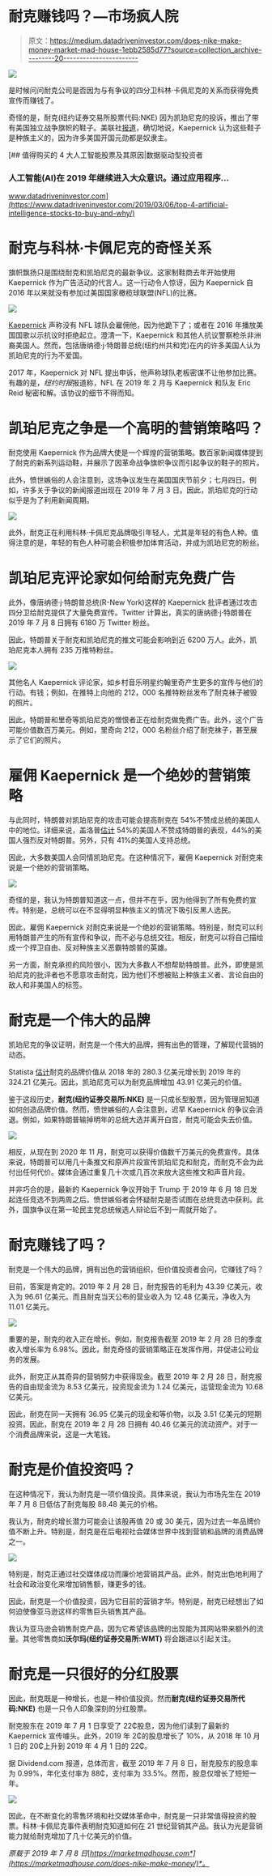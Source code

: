 # 耐克赚钱吗？—市场疯人院

> 原文：<https://medium.datadriveninvestor.com/does-nike-make-money-market-mad-house-1ebb2585d77?source=collection_archive---------20----------------------->

[![](img/b92e10f15e094b147e282809ffeac3da.png)](http://www.track.datadriveninvestor.com/1B9E)

是时候问问耐克公司是否因为与有争议的四分卫科林·卡佩尼克的关系而获得免费宣传而赚钱了。

奇怪的是，耐克(纽约证券交易所股票代码:NKE) 因为凯珀尼克的投诉，推出了带有美国独立战争旗帜的鞋子。美联社[报道](https://www.pbs.org/newshour/nation/why-nike-pulled-betsy-ross-flag-shoes-after-kaepernick-criticism)，确切地说，Kaepernick 认为这些鞋子是种族主义的，因为许多美国开国元勋都是奴隶主。

[](https://www.datadriveninvestor.com/2019/03/06/top-4-artificial-intelligence-stocks-to-buy-and-why/) [## 值得购买的 4 大人工智能股票及其原因|数据驱动型投资者

### 人工智能(AI)在 2019 年继续进入大众意识。通过应用程序…

www.datadriveninvestor.com](https://www.datadriveninvestor.com/2019/03/06/top-4-artificial-intelligence-stocks-to-buy-and-why/) 

# 耐克与科林·卡佩尼克的奇怪关系

旗帜飘扬只是围绕耐克和凯珀尼克的最新争议。这家制鞋商去年开始使用 Kaepernick 作为广告活动的代言人。这一行动令人惊讶，因为 Kaepernick 自 2016 年以来就没有参加过美国国家橄榄球联盟(NFL)的比赛。

![](img/4ce2d059dc9fdbfbf4dc6ae2068f2ecf.png)

[Kaepernick](https://www.nytimes.com/2019/02/15/sports/nfl-colin-kaepernick-protests-timeline.html) 声称没有 NFL 球队会雇佣他，因为他跪下了；或者在 2016 年播放美国国歌以示抗议时拒绝起立。澄清一下，Kaepernick 和其他人抗议警察枪杀非洲裔美国人。然而，包括唐纳德·j·特朗普总统(纽约州共和党)在内的许多美国人认为凯珀尼克的行为不爱国。

2017 年，Kaepernick 对 NFL 提出申诉，他声称球队老板密谋不让他参加比赛。有趣的是，*纽约时报*报道称，NFL 在 2019 年 2 月与 Kaepernick 和队友 Eric Reid 秘密和解。该协议的细节不得而知。

# 凯珀尼克之争是一个高明的营销策略吗？

耐克使用 Kaepernick 作为品牌大使是一个辉煌的营销策略。数百家新闻媒体提到了耐克的新系列运动鞋，并展示了因革命战争旗帜争议而引起争议的鞋子的照片。

此外，愤世嫉俗的人会注意到，这场争议发生在美国国庆节前夕；七月四日。例如，许多关于争议的新闻报道出现在 2019 年 7 月 3 日。因此，凯珀尼克的行动似乎是为了利用新闻周期。

![](img/8bf72666dafea239dd9167bb8bf86c2a.png)

此外，耐克正在利用科林·卡佩尼克品牌吸引年轻人，尤其是年轻的有色人种。值得注意的是，年轻的有色人种可能会积极参加体育活动，并成为凯珀尼克的粉丝。

# 凯珀尼克评论家如何给耐克免费广告

此外，像唐纳德·j·特朗普总统(R-New York)这样的 Kaepernick 批评者通过攻击四分卫给耐克提供了大量免费宣传。Twitter 计算出，真实的唐纳德·j·特朗普在 2019 年 7 月 8 日拥有 6180 万 Twitter 粉丝。

因此，特朗普关于耐克和凯珀尼克的推文可能会影响到近 6200 万人。此外，凯珀尼克本人拥有 235 万推特粉丝。

![](img/50ac387e357cea5fc9eb57e2c92b32c2.png)

其他名人 Kaepernick 评论家，如乡村音乐明星约翰里奇产生更多的宣传与他们的行动。有钱；例如，在推特上向他的 212，000 名推特粉丝发布了耐克袜子被毁的照片。

因此，特朗普和里奇等凯珀尼克的憎恨者正在给耐克做免费广告。此外，这个广告可能价值数百万美元。例如，里奇向 212，000 名粉丝介绍了耐克袜子，甚至展示了它们的照片。

# 雇佣 Kaepernick 是一个绝妙的营销策略

与此同时，特朗普对凯珀尼克的攻击可能会提高耐克在 54%不赞成总统的美国人中的地位。详细来说，盖洛普[估计](https://news.gallup.com/poll/259871/trump-approval-remains-low-40s.aspx) 54%的美国人不赞成特朗普的表现，44%的美国人强烈反对特朗普。另外，只有 41%的美国人支持总统。

因此，大多数美国人会同情凯珀尼克。在这种情况下，雇佣 Kaepernick 对耐克来说是一个绝妙的营销策略。

![](img/248e6535d7a7bcd0549650fca53e0528.png)

奇怪的是，我认为特朗普知道这一点，但并不在乎，因为他得到了所有免费的宣传。特别是，总统可以在不显得明显种族主义的情况下吸引反黑人选民。

因此，雇佣 Kaepernick 对耐克来说是一个绝妙的营销策略。特别是，耐克可以利用特朗普产生的所有宣传和争议，而不必与总统交往。相反，耐克可以将自己描绘成一个捍卫自由、反对种族主义恶霸特朗普的英雄。

另一方面，耐克承担的风险很小，因为大多数人不想帮助特朗普。此外，即使是凯珀尼克的批评者也不愿意攻击耐克，因为他们不想被贴上种族主义者、言论自由的敌人和非美国人的标签。

# 耐克是一个伟大的品牌

凯珀尼克的争议证明，耐克是一个伟大的品牌，拥有出色的管理，了解现代营销的动态。

Statista [估计](https://www.statista.com/statistics/632210/nike-brand-value/)耐克的品牌价值从 2018 年的 280.3 亿美元增长到 2019 年的 324.21 亿美元。因此，凯珀尼克可以为耐克品牌增加 43.91 亿美元的价值。

鉴于这段历史，**耐克(纽约证券交易所:NKE)** 是一只成长型股票，因为管理层知道如何创造品牌价值。然而，愤世嫉俗的人会注意到，迟早 Kaepernick 的争议会消退。例如，如果特朗普输掉明年的总统大选并离开白宫，耐克可能会失去价值。

![](img/4dd4eef1306e420aba46f37abeabed76.png)

相反，从现在到 2020 年 11 月，耐克可以获得价值数千万美元的免费宣传。具体来说，特朗普可以用几十条推文和原声片段宣传凯珀尼克和耐克，而耐克不会为此付出任何代价。媒体会通过重复几十次或几百次来放大这些推文和声音片段。

并非巧合的是，最新的 Kaepernick 争议开始于 Trump 于 2019 年 6 月 18 日发起连任竞选不到两周之后。愤世嫉俗者会怀疑耐克是否试图在总统竞选中获利。此外，国旗争议在第一轮民主党总统候选人辩论后不到一周就开始了。

# 耐克赚钱了吗？

耐克是一个伟大的品牌，拥有出色的营销组织，但价值投资者会问，它赚钱了吗？

目前，答案是肯定的。2019 年 2 月 28 日，耐克报告的毛利为 43.39 亿美元，收入为 96.61 亿美元。而且耐克当天公布的营业收入为 12.48 亿美元，净收入为 11.01 亿美元。

![](img/f10b9b5aabd816abd02874361f44fd61.png)

重要的是，耐克的收入正在增长。例如，耐克报告截至 2019 年 2 月 28 日的季度收入增长率为 6.98%。因此，耐克奇怪的营销策略正在发挥作用，并促进公司业务的发展。

此外，耐克正从其奇异的营销努力中获得现金。截至 2019 年 2 月 28 日，耐克报告的自由现金流为 8.53 亿美元，投资现金流为 1.24 亿美元，运营现金流为 10.68 亿美元。

因此，耐克在同一天拥有 36.95 亿美元的现金和等价物，以及 3.51 亿美元的短期投资。因此，耐克在 2019 年 2 月 28 日拥有 40.46 亿美元的流动资产。对于一个消费品牌来说，这是一大笔钱。

# 耐克是价值投资吗？

在这种情况下，我认为耐克是一项价值投资。具体来说，我认为市场先生在 2019 年 7 月 8 日低估了耐克每股 88.48 美元的价格。

我认为，耐克的增长潜力可能会让该股再值 20 或 30 美元，因为过去一年品牌价值不断上升。特别是，耐克是在后电视社会媒体世界中找到营销和品牌的消费品牌之一。

![](img/f86ca96d3b17b8f7b4040fedf4db78bb.png)

特别是，耐克正通过社交媒体成功而廉价地营销其产品。此外，耐克出色地利用了社会和政治变化来增加销售额，赚更多的钱。

因此，耐克是一个价值投资，因为它目前的营销才华。特别是，耐克已经想出了如何迫使像亚马逊这样的零售巨头销售其产品。

我认为亚马逊会销售耐克产品，因为它希望该品牌的出现能为其网站带来额外的流量。其他零售商如**沃尔玛(纽约证券交易所:WMT)** 将会跟进以引起关注。

# 耐克是一只很好的分红股票

因此，耐克既是一种增长，也是一种价值投资。然而**耐克(纽约证券交易所代码:NKE)** 也是一只令人印象深刻的分红股票。

耐克股东在 2019 年 7 月 1 日享受了 22₵股息，因为他们读到了最新的 Kaepernick 宣传噱头。此外，2019 年 2₵的股息增长了 10%，从 2018 年 10 月 1 日的 20₵上升到 2019 年 4 月 1 日的 22₵。

据 Dividend.com 报道，总体而言，截至 2019 年 7 月 8 日，耐克股东的股息率为 0.99%，年化支付率为 88₵，支付率为 33.5%。然而，股息仅增长了短短一年。

![](img/dc4d40cb88c3c8c58aab34b80bb158c2.png)

因此，在不断变化的零售环境和社交媒体革命中，耐克是一只非常值得投资的股票。科林·卡佩尼克事件表明耐克知道如何在 21 世纪营销其产品。我认为光是营销能力就给耐克增加了几十亿美元的价值。

*原载于 2019 年 7 月 8 日*[*https://marketmadhouse.com*](https://marketmadhouse.com/does-nike-make-money/)*。*